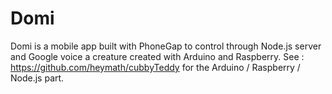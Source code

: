 Domi
====

Domi is a mobile app built with PhoneGap to control through Node.js server and Google voice a creature created with Arduino and Raspberry.
See : https://github.com/heymath/cubbyTeddy for the Arduino / Raspberry / Node.js part.
